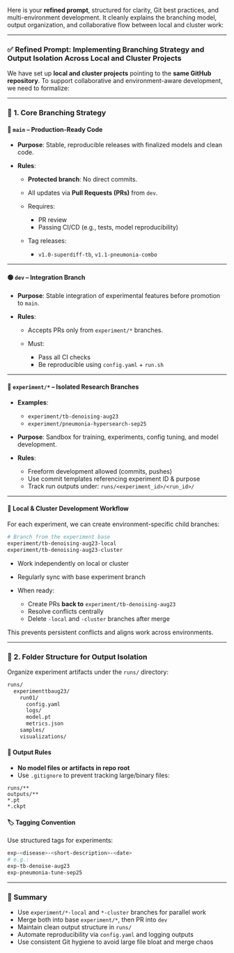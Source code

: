Here is your **refined prompt**, structured for clarity, Git best practices, and multi-environment development. It cleanly explains the branching model, output organization, and collaborative flow between local and cluster work:

---

### ✅ **Refined Prompt: Implementing Branching Strategy and Output Isolation Across Local and Cluster Projects**

We have set up **local and cluster projects** pointing to the **same GitHub repository**. To support collaborative and environment-aware development, we need to formalize:

---

### 🧭 **1. Core Branching Strategy**

#### 🔵 `main` – Production-Ready Code

* **Purpose**: Stable, reproducible releases with finalized models and clean code.
* **Rules**:

  * **Protected branch**: No direct commits.
  * All updates via **Pull Requests (PRs)** from `dev`.
  * Requires:

    * PR review
    * Passing CI/CD (e.g., tests, model reproducibility)
  * Tag releases:

    * `v1.0-superdiff-tb`, `v1.1-pneumonia-combo`

---

#### 🟢 `dev` – Integration Branch

* **Purpose**: Stable integration of experimental features before promotion to `main`.
* **Rules**:

  * Accepts PRs only from `experiment/*` branches.
  * Must:

    * Pass all CI checks
    * Be reproducible using `config.yaml` + `run.sh`

---

#### 🧪 `experiment/*` – Isolated Research Branches

* **Examples**:

  * `experiment/tb-denoising-aug23`
  * `experiment/pneumonia-hypersearch-sep25`

* **Purpose**: Sandbox for training, experiments, config tuning, and model development.

* **Rules**:

  * Freeform development allowed (commits, pushes)
  * Use commit templates referencing experiment ID & purpose
  * Track run outputs under:
    `runs/<experiment_id>/<run_id>/`

---

#### 🧭 **Local & Cluster Development Workflow**

For each experiment, we can create environment-specific child branches:

```bash
# Branch from the experiment base
experiment/tb-denoising-aug23-local
experiment/tb-denoising-aug23-cluster
```

* Work independently on local or cluster
* Regularly sync with base experiment branch
* When ready:

  * Create PRs **back to** `experiment/tb-denoising-aug23`
  * Resolve conflicts centrally
  * Delete `-local` and `-cluster` branches after merge

This prevents persistent conflicts and aligns work across environments.

---

### 🧰 **2. Folder Structure for Output Isolation**

Organize experiment artifacts under the `runs/` directory:

```bash
runs/
  experimenttbaug23/
    run01/
      config.yaml
      logs/
      model.pt
      metrics.json
    samples/
    visualizations/
```

#### 📁 Output Rules

* **No model files or artifacts in repo root**
* Use `.gitignore` to prevent tracking large/binary files:

```gitignore
runs/**
outputs/**
*.pt
*.ckpt
```

#### 🏷️ Tagging Convention

Use structured tags for experiments:

```bash
exp-<disease>-<short-description>-<date>
# e.g.:
exp-tb-denoise-aug23
exp-pneumonia-tune-sep25
```

---

### 🧠 Summary

* Use `experiment/*-local` and `*-cluster` branches for parallel work
* Merge both into base `experiment/*`, then PR into `dev`
* Maintain clean output structure in `runs/`
* Automate reproducibility via `config.yaml` and logging outputs
* Use consistent Git hygiene to avoid large file bloat and merge chaos

